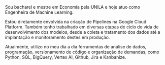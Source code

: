 Sou bacharel e mestre em Economia pela UNILA e hoje atuo como Engenheira de Machine Learning.

Estou diretamente envolvida na criação de Pipelines na Google Cloud Platform. Também tenho trabalhado em diversas etapas do ciclo de vida de desenvolvimento dos modelos, desde a coleta e tratamento dos dados até a implantação e monitoramento destes em produção.

Atualmente, utilizo no meu dia a dia ferramentas de análise de dados, programação, versionamento de código e organização de demandas, como Python, SQL, BigQuery, Vertex AI, Github, Jira e Kanbanize.

<!--
**deborakassem/deborakassem** is a ✨ _special_ ✨ repository because its `README.md` (this file) appears on your GitHub profile.

Here are some ideas to get you started:

- 🔭 I’m currently working on ...
- 🌱 I’m currently learning ...
- 👯 I’m looking to collaborate on ...
- 🤔 I’m looking for help with ...
- 💬 Ask me about ...
- 📫 How to reach me: ...
- 😄 Pronouns: ...
- ⚡ Fun fact: ...
-->
